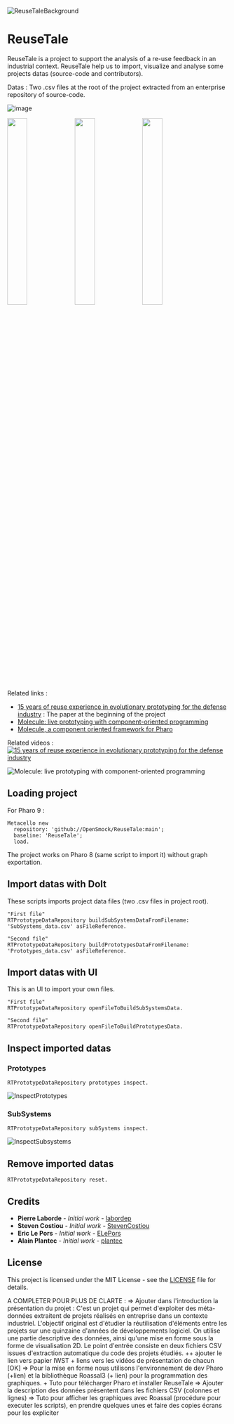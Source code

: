 ![ReuseTaleBackground](https://user-images.githubusercontent.com/49183340/111032642-92f67a00-840d-11eb-8d9a-eebce4ffa9c5.jpg)

# ReuseTale
ReuseTale is a project to support the analysis of a re-use feedback in an industrial context. ReuseTale help us to import, visualize and analyse some projects datas (source-code and contributors).

Datas :
Two .csv files at the root of the project extracted from an enterprise repository of source-code.

![image](https://user-images.githubusercontent.com/49183340/134222961-82f9d52f-3675-43a1-95fe-868cf55ec77c.png)


<img src="https://user-images.githubusercontent.com/49183340/134221188-75191dd5-e901-4f2d-964e-8aefaa34bba6.png" width= "30%" height="33%" align="left">
<img src="https://user-images.githubusercontent.com/49183340/134221262-3cae7d32-7892-44f4-88b9-2f61e08036c7.png" width= "30%" height="33%" align="left">
<img src="https://user-images.githubusercontent.com/49183340/134221339-c15a2304-b4a5-49ce-adb0-3ea9a4fb7801.png" width= "30%" height="33%">
  
Related links :
* [15 years of reuse experience in evolutionary prototyping for the defense industry](https://doi.org/10.1007/978-3-030-64694-3_6) : The paper at the beginning of the project
* [Molecule: live prototyping with component-oriented programming](https://hal.inria.fr/hal-02966704)
* [Molecule, a component oriented framework for Pharo](https://github.com/OpenSmock/Molecule)

Related videos :
[![15 years of reuse experience in evolutionary prototyping for the defense industry](https://user-images.githubusercontent.com/49183340/134218679-4d457b61-72ab-4a37-929e-46ac2172b6ed.png)](https://www.youtube.com/embed/k9raUDp5ugA)

![Molecule: live prototyping with component-oriented programming](https://user-images.githubusercontent.com/49183340/134220291-c4f8310c-ba74-415c-892c-ce01524ed218.png)

## Loading project

For Pharo 9 :

```Smalltalk
Metacello new
  repository: 'github://OpenSmock/ReuseTale:main';
  baseline: 'ReuseTale';
  load.
```

The project works on Pharo 8 (same script to import it) without graph exportation.

## Import datas with DoIt 
These scripts imports project data files (two .csv files in project root).

```Smalltalk
"First file"
RTPrototypeDataRepository buildSubSystemsDataFromFilename: 'SubSystems_data.csv' asFileReference.
```

```Smalltalk
"Second file"
RTPrototypeDataRepository buildPrototypesDataFromFilename: 'Prototypes_data.csv' asFileReference.
```

## Import datas with UI
This is an UI to import your own files.

```Smalltalk
"First file"
RTPrototypeDataRepository openFileToBuildSubSystemsData. 
```

```Smalltalk
"Second file"
RTPrototypeDataRepository openFileToBuildPrototypesData. 
```

## Inspect imported datas

### Prototypes

```Smalltalk
RTPrototypeDataRepository prototypes inspect.
```

![InspectPrototypes](https://user-images.githubusercontent.com/49183340/134537802-229d15ed-2d27-49d2-8fce-4f8ebd571995.gif)

### SubSystems

```Smalltalk
RTPrototypeDataRepository subSystems inspect.
```

![InspectSubsystems](https://user-images.githubusercontent.com/49183340/134542327-ee323f8e-d7dc-481a-89e7-cab4aa2a8e78.gif)

## Remove imported datas

```Smalltalk
RTPrototypeDataRepository reset.
```

## Credits

* **Pierre Laborde** - *Initial work* - [labordep](https://github.com/labordep)
* **Steven Costiou** - *Initial work* - [StevenCostiou](https://github.com/StevenCostiou)
* **Eric Le Pors** - *Initial work* - [ELePors](https://github.com/ELePors)
* **Alain Plantec** - *Initial work* - [plantec](https://github.com/plantec)

## License

This project is licensed under the MIT License - see the [LICENSE](LICENSE) file for details.


A COMPLETER POUR PLUS DE CLARTE :
=> Ajouter dans l'introduction la présentation du projet : C'est un projet qui permet d'exploiter des méta-données extraitent de projets réalisés en entreprise dans un contexte industriel. L'objectif original est d'étudier la réutilisation d'éléments entre les projets sur une quinzaine d'années de développements logiciel. On utilise une partie descriptive des données, ainsi qu'une mise en forme sous la forme de visualisation 2D. Le point d'entrée consiste en deux fichiers CSV issues d'extraction automatique du code des projets étudiés. 
++ ajouter le lien vers papier IWST + liens vers les vidéos de présentation de chacun [OK]
=> Pour la mise en forme nous utilisons l'environnement de dev Pharo (+lien) et la bibliothèque Roassal3 (+ lien) pour la programmation des graphiques. + Tuto pour télécharger Pharo et installer ReuseTale
=> Ajouter la description des données présentent dans les fichiers CSV (colonnes et lignes)
=> Tuto pour afficher les graphiques avec Roassal (procédure pour executer les scripts), en prendre quelques unes et faire des copies écrans pour les expliciter
